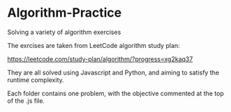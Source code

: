 # Algorithm-Practice
Solving a variety of algorithm exercises

The exrcises are taken from LeetCode algorithm study plan:

https://leetcode.com/study-plan/algorithm/?progress=xg2kaq37

They are all solved using Javascript and Python, and aiming to satisfy the runtime complexity. 

Each folder contains one problem, with the objective commented at the top of the .js file.

